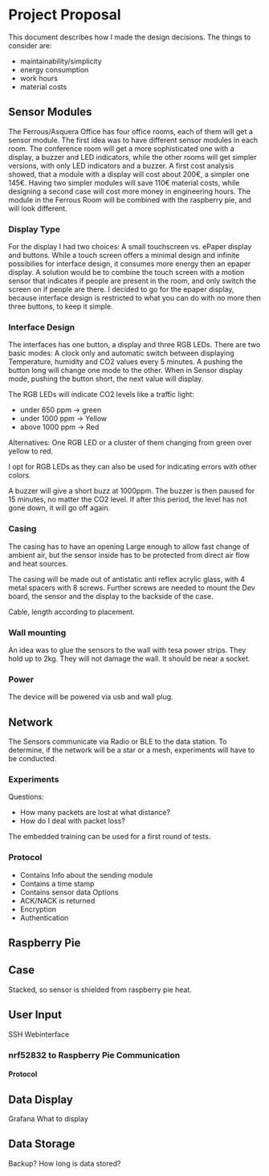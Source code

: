 # Project Proposal

This document describes how I made the design decisions. The things to consider are:

- maintainability/simplicity
- energy consumption
- work hours
- material costs


## Sensor Modules

The Ferrous/Asquera Office has four office rooms, each of them will get a sensor module. The first idea was to have different sensor modules in each room. The conference room will get a more sophisticated one with a display, a buzzer and LED indicators, while the other rooms will get simpler versions, with only LED indicators and a buzzer.
A first cost analysis showed, that a module with a display will cost about 200€, a simpler one 145€. Having two simpler modules will save 110€ material costs, while designing a second case will cost more money in engineering hours. The module in the Ferrous Room will be combined with the raspberry pie, and will look different.


### Display Type

For the display I had two choices: A small touchscreen vs. ePaper display and buttons. While a touch screen offers a minimal design and infinite possibilies for interface design, it consumes more energy then an epaper display. A solution would be to combine the touch screen with a motion sensor that indicates if people are present in the room, and only switch the screen on if people are there.
I decided to go for the epaper display, because interface design is restricted to what you can do with no more then three buttons, to keep it simple.


### Interface Design

The interfaces has one button, a display and three RGB LEDs. There are two basic modes: A clock only and automatic switch between displaying Temperature, humidity and CO2 values every 5 minutes. A pushing the button long will change one mode to the other. When in Sensor display mode, pushing the button short, the next value will display.

The RGB LEDs will indicate CO2 levels like a traffic light:

- under 650 ppm -> green
- under 1000 ppm -> Yellow
- above 1000 ppm -> Red

Alternatives: One RGB LED or a cluster of them changing from green over yellow to red.

I opt for RGB LEDs as they can also be used for indicating errors with other colors.

A buzzer will give a short buzz at 1000ppm. The buzzer is then paused for 15 minutes, no matter the CO2 level. If after this period, the level has not gone down, it will go off again.  


### Casing

The casing has to have an opening Large enough to allow fast change of ambient air, but the sensor inside has to be protected from direct air flow and heat sources.

The casing will be made out of antistatic anti reflex acrylic glass, with 4 metal spacers with 8 screws. Further screws are needed to mount the Dev board, the sensor and the display to the backside of the case.

Cable, length according to placement.  


### Wall mounting

An idea was to glue the sensors to the wall with tesa power strips. They hold up to 2kg. They will not damage the wall. It should be near a socket.


### Power

The device will be powered via usb and wall plug.


## Network

The Sensors communicate via Radio or BLE to the data station.
To determine, if the network will be a star or a mesh, experiments will have to be conducted.


### Experiments

Questions:
- How many packets are lost at what distance?
- How do I deal with packet loss?

The embedded training can be used for a first round of tests.


### Protocol

- Contains Info about the sending module
- Contains a time stamp
- Contains sensor data
Options
- ACK/NACK is returned
- Encryption
- Authentication


## Raspberry Pie

## Case

Stacked, so sensor is shielded from raspberry pie heat.


## User Input

SSH
Webinterface


### nrf52832 to Raspberry Pie Communication

#### Protocol

## Data Display

Grafana
What to display

## Data Storage
Backup?
How long is data stored?
